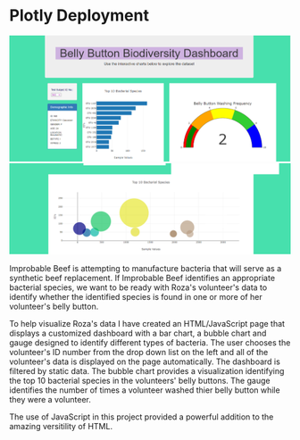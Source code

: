 # Plotly Deployment
<img src="plotly.png">
<img src="plotly2.png">



Improbable Beef is attempting to manufacture bacteria that will serve as a synthetic beef replacement. If Improbable Beef identifies an appropriate bacterial species, we want to be ready with Roza's volunteer's data to identify whether the identified species is found in one or more of her volunteer's belly button.

To help visualize Roza's data I have created an HTML/JavaScript page that displays a customized dashboard with a bar chart, a bubble chart and gauge designed to identify different types of bacteria. The user chooses the volunteer's ID number from the drop down list on the left and all of the volunteer's data is displayed on the page automatically. The dashboard is filtered by static data. The bubble chart provides a visualization identifying the top 10 bacterial species in the volunteers' belly buttons. The gauge identifies the number of times a volunteer washed thier belly button while they were a volunteer.  

The use of JavaScript in this project provided a powerful addition to the amazing versitility of HTML.
